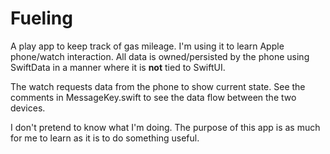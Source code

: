 # Fueling

A play app to keep track of gas mileage.  I'm using it to learn Apple
phone/watch interaction. All data is owned/persisted by the phone using
SwiftData in a manner where it is **not** tied to SwiftUI.

The watch requests data from the phone to show current state. See the comments
in MessageKey.swift to see the data flow between the two devices.

I don't pretend to know what I'm doing.  The purpose of this app is as much
for me to learn as it is to do something useful.
